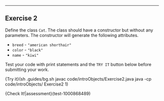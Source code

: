 ----------

## Exercise 2

Define the class `Cat`. The class should have a constructor but without any parameters. The constructor will generate the following attributes.
* `breed` - `"american shorthair"`
* `color` - `"black"`
* `name` - `"kiwi"`

Test your code with print statements and the `TRY IT` button below before submitting your work.

{Try it}(sh .guides/bg.sh javac code/introObjects/Exercise2.java java -cp code/introObjects/ Exercise2 1)

{Check It!|assessment}(test-1000868489)
